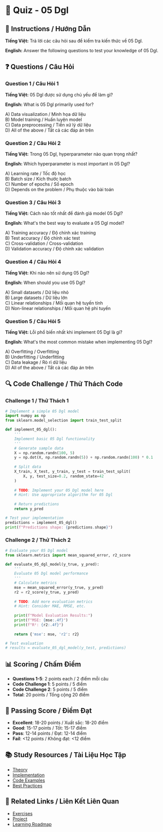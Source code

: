 # 🧠 Quiz - 05 Dgl

## 📝 Instructions / Hướng Dẫn

**Tiếng Việt:** Trả lời các câu hỏi sau để kiểm tra kiến thức về 05 Dgl.

**English:** Answer the following questions to test your knowledge of 05 Dgl.

## ❓ Questions / Câu Hỏi

### Question 1 / Câu Hỏi 1
**Tiếng Việt:** 05 Dgl được sử dụng chủ yếu để làm gì?

**English:** What is 05 Dgl primarily used for?

A) Data visualization / Minh họa dữ liệu  
B) Model training / Huấn luyện model  
C) Data preprocessing / Tiền xử lý dữ liệu  
D) All of the above / Tất cả các đáp án trên

### Question 2 / Câu Hỏi 2
**Tiếng Việt:** Trong 05 Dgl, hyperparameter nào quan trọng nhất?

**English:** Which hyperparameter is most important in 05 Dgl?

A) Learning rate / Tốc độ học  
B) Batch size / Kích thước batch  
C) Number of epochs / Số epoch  
D) Depends on the problem / Phụ thuộc vào bài toán

### Question 3 / Câu Hỏi 3
**Tiếng Việt:** Cách nào tốt nhất để đánh giá model 05 Dgl?

**English:** What's the best way to evaluate a 05 Dgl model?

A) Training accuracy / Độ chính xác training  
B) Test accuracy / Độ chính xác test  
C) Cross-validation / Cross-validation  
D) Validation accuracy / Độ chính xác validation

### Question 4 / Câu Hỏi 4
**Tiếng Việt:** Khi nào nên sử dụng 05 Dgl?

**English:** When should you use 05 Dgl?

A) Small datasets / Dữ liệu nhỏ  
B) Large datasets / Dữ liệu lớn  
C) Linear relationships / Mối quan hệ tuyến tính  
D) Non-linear relationships / Mối quan hệ phi tuyến

### Question 5 / Câu Hỏi 5
**Tiếng Việt:** Lỗi phổ biến nhất khi implement 05 Dgl là gì?

**English:** What's the most common mistake when implementing 05 Dgl?

A) Overfitting / Overfitting  
B) Underfitting / Underfitting  
C) Data leakage / Rò rỉ dữ liệu  
D) All of the above / Tất cả các đáp án trên

## 🔍 Code Challenge / Thử Thách Code

### Challenge 1 / Thử Thách 1
```python
# Implement a simple 05 Dgl model
import numpy as np
from sklearn.model_selection import train_test_split

def implement_05_dgl():
    '''
    Implement basic 05 Dgl functionality
    '''
    # Generate sample data
    X = np.random.randn(100, 5)
    y = np.dot(X, np.random.randn(5)) + np.random.randn(100) * 0.1
    
    # Split data
    X_train, X_test, y_train, y_test = train_test_split(
        X, y, test_size=0.2, random_state=42
    )
    
    # TODO: Implement your 05 Dgl model here
    # Hint: Use appropriate algorithm for 05 Dgl
    
    # Return predictions
    return y_pred

# Test your implementation
predictions = implement_05_dgl()
print(f"Predictions shape: {predictions.shape}")
```

### Challenge 2 / Thử Thách 2
```python
# Evaluate your 05 Dgl model
from sklearn.metrics import mean_squared_error, r2_score

def evaluate_05_dgl_model(y_true, y_pred):
    '''
    Evaluate 05 Dgl model performance
    '''
    # Calculate metrics
    mse = mean_squared_error(y_true, y_pred)
    r2 = r2_score(y_true, y_pred)
    
    # TODO: Add more evaluation metrics
    # Hint: Consider MAE, RMSE, etc.
    
    print(f"Model Evaluation Results:")
    print(f"MSE: {mse:.4f}")
    print(f"R²: {r2:.4f}")
    
    return {'mse': mse, 'r2': r2}

# Test evaluation
# results = evaluate_05_dgl_model(y_test, predictions)
```

## 📊 Scoring / Chấm Điểm

- **Questions 1-5**: 2 points each / 2 điểm mỗi câu
- **Code Challenge 1**: 5 points / 5 điểm
- **Code Challenge 2**: 5 points / 5 điểm
- **Total**: 20 points / Tổng cộng 20 điểm

## 🎯 Passing Score / Điểm Đạt

- **Excellent**: 18-20 points / Xuất sắc: 18-20 điểm
- **Good**: 15-17 points / Tốt: 15-17 điểm  
- **Pass**: 12-14 points / Đạt: 12-14 điểm
- **Fail**: <12 points / Không đạt: <12 điểm

## 📚 Study Resources / Tài Liệu Học Tập

- [Theory](./THEORY_05_dgl.md)
- [Implementation](./IMPLEMENTATION_05_dgl.md)
- [Code Examples](./CODE_EXAMPLES_05_dgl.md)
- [Best Practices](./BEST_PRACTICES_05_dgl.md)

## 🔗 Related Links / Liên Kết Liên Quan

- [Exercises](./EXERCISES_05_dgl.md)
- [Project](./PROJECT_05_dgl.md)
- [Learning Roadmap](./LEARNING_ROADMAP_05_dgl.md)
